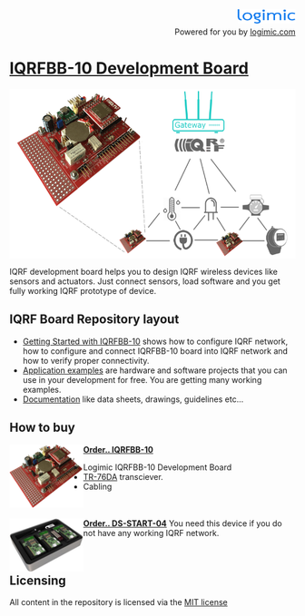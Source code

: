 
<img src="files/images/logimicLogo.png"  height="25" align="right">
<br>
<p align="right">Powered for you by <a href="http://www.logimic.com" align="right">logimic.com</a></p>

# [IQRFBB-10 Development Board](http://logimic.com/iqrfboard)

<center><img src="files/images/iqrfboardSystem.png" height="300" align="center"></center>

IQRF development board helps you to design IQRF wireless devices like sensors and actuators. Just connect sensors, load software and you get fully working IQRF prototype of device.

## IQRF Board Repository layout

* [Getting Started with IQRFBB-10](https://github.com/logimic/iqrfboard/wiki) shows how to configure IQRF network, how to configure and connect IQRFBB-10 board into IQRF network and how to verify proper connectivity.
* [Application examples](https://github.com/logimic/iqrfboard/tree/master/examples) are  hardware and software projects that you can use in your development for free. You are getting many working examples.
* [Documentation](https://github.com/logimic/iqrfboard/wiki/Getting-Started-with-IQRFBB-10#iqrfbb-10-documentation) like data sheets, drawings, guidelines etc...

## How to buy

<img src="files/images/iqrfboard.png" width="130" align="left">

**[Order.. IQRFBB-10](http://logimic.com/iqrfboard/index.html#form1-8)**
* Logimic IQRFBB-10 Development Board
* [TR-76DA](https://eshop.iqrf.org/products/detail/TR-76DA) transciever.
* Cabling
<br><br><br>

<img src="files/images/ds-start-04-case.jpg" width="130" align="left">

**[Order.. DS-START-04](https://iqrf.org/products/ds-start-04)**
You need this device if you do not have any working IQRF network.
<br><br><br>

## Licensing

All content in the repository is licensed via the [MIT license](https://opensource.org/licenses/MIT)
